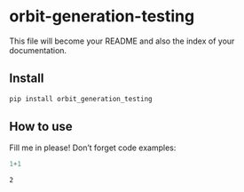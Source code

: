 # orbit-generation-testing


<!-- WARNING: THIS FILE WAS AUTOGENERATED! DO NOT EDIT! -->

This file will become your README and also the index of your
documentation.

## Install

``` sh
pip install orbit_generation_testing
```

## How to use

Fill me in please! Don’t forget code examples:

``` python
1+1
```

    2
